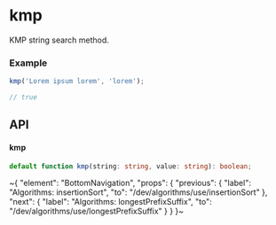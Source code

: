 
# kmp

KMP string search method.

### Example

```ts
kmp('Lorem ipsum lorem', 'lorem');

// true
```

## API

#### kmp

```ts
default function kmp(string: string, value: string): boolean;
```


~{
  "element": "BottomNavigation",
  "props": {
    "previous": {
      "label": "Algorithms: insertionSort",
      "to": "/dev/algorithms/use/insertionSort"
    },
    "next": {
      "label": "Algorithms: longestPrefixSuffix",
      "to": "/dev/algorithms/use/longestPrefixSuffix"
    }
  }
}~
